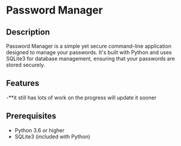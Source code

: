 # Password Manager

## Description

Password Manager is a simple yet secure command-line application designed to manage your passwords. It's built with Python and uses SQLite3 for database management, ensuring that your passwords are stored securely.

## Features

-**it still has lots of work on the progress will update it sooner

## Prerequisites

- Python 3.6 or higher
- SQLite3 (included with Python)

